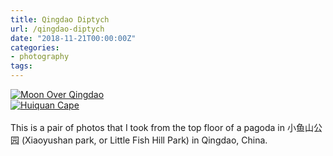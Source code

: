 ```yaml
---
title: Qingdao Diptych
url: /qingdao-diptych
date: "2018-11-21T00:00:00Z"
categories:
- photography
tags:
---
```


<div class="diptychl">
<a href="https://www.flickr.com/photos/ss9679/44647184712/"
	title="Moon Over Qingdao">
<img src="https://farm2.staticflickr.com/1866/44647184712_8eae88c304_b.jpg"
	alt="Moon Over Qingdao"></a>
</div>

<div class="diptychr">
<a href="https://www.flickr.com/photos/ss9679/44711556062/"
	title="Huiquan Cape">
<img src="https://farm2.staticflickr.com/1886/44711556062_b55c427684_b.jpg"
	alt="Huiquan Cape"></a>
</div>
<br>
This is a pair of photos that I took from the top floor of a pagoda in
&#23567;&#40060;&#23665;&#20844;&#22253; (Xiaoyushan park, or Little Fish Hill
Park) in Qingdao, China.
<!--more-->
